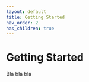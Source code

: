 ```yaml
---
layout: default
title: Getting Started
nav_order: 2
has_children: true
---
```


# Getting Started

Bla bla bla